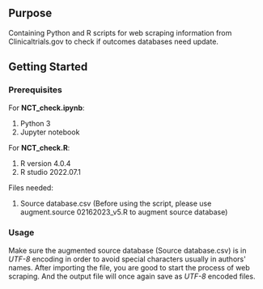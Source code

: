 ## Purpose
Containing Python and R scripts for web scraping information from Clinicaltrials.gov to check if outcomes databases need update.

## Getting Started
### Prerequisites
For **NCT_check.ipynb**:
1. Python 3
2. Jupyter notebook

For **NCT_check.R**:
1. R version 4.0.4
2. R studio 2022.07.1

Files needed:
1. Source database.csv (Before using the script, please use augment.source 02162023_v5.R to augment source database)

### Usage
Make sure the augmented source database (Source database.csv) is in *UTF-8* encoding in order to avoid special characters usually in authors' names.
After importing the file, you are good to start the process of web scraping. And the output file will once again save as *UTF-8* encoded files.
